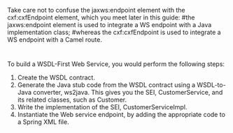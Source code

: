 Take care not to confuse the jaxws:endpoint element with the cxf:cxfEndpoint element, which you meet later
in this guide:
#the jaxws:endpoint element is used to integrate a WS endpoint with a Java implementation class;
#whereas the cxf:cxfEndpoint is used to integrate a WS endpoint with a Camel route.



#
#

To build a WSDL-First Web Service, you would perform the following steps:
1. Create the WSDL contract.
1. Generate the Java stub code from the WSDL contract using a WSDL-to-Java converter, ws2java. This gives you the SEI, CustomerService, and its related classes, such as Customer.
1. Write the implementation of the SEI, CustomerServiceImpl.
1. Instantiate the Web service endpoint, by adding the appropriate code to a Spring XML file.